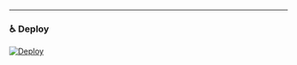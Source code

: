

----
### ♿ Deploy
[![Deploy](https://www.herokucdn.com/deploy/button.svg)](https://heroku.com/deploy?template=https://github.com/Gecekus/bra)



